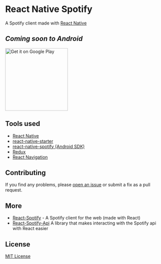 # React Native Spotify

A Spotify client made with [React Native](https://facebook.github.io/react-native/)<br />

## *Coming soon to Android*

<a href='https://github.com/idanlo/react-native-spotify'><img width="200" alt='Get it on Google Play' src='https://play.google.com/intl/en_us/badges/images/generic/en_badge_web_generic.png'/></a>

## Tools used

- [React Native](https://facebook.github.io/react-native)
- [react-native-starter](https://github.com/__/react-native-starter)
- [react-native-spotify (Android SDK)](https://github.com/lufinkey/react-native-spotify)
- [Redux](https://redux.js.org/)
- [React Navigation](https://reactnavigation.org/)

## Contributing

If you find any problems, please [open an issue](https://github.com/idanlo/react-native-spotify/issues/new) or submit a fix as a pull request.

## More

- [React-Spotify](https://github.com/idanlo/react-spotify) - A Spotify client for the web (made with React)
- [React-Spotify-Api](https://github.com/idanlo/react-spotify-api) A library that makes interacting with the Spotify api with React easier


## License

[MIT License](LICENSE)
